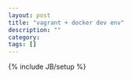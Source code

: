 ```yaml
---
layout: post
title: "vagrant + docker dev env"
description: ""
category: 
tags: []
---
```

{% include JB/setup %}


   
